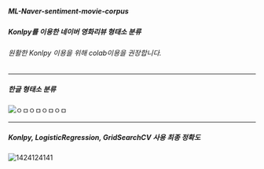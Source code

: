 ##### ML-Naver-sentiment-movie-corpus
##### Konlpy를 이용한 네이버 영화리뷰 형태소 분류



###### 원활한 Konlpy 이용을 위해 colab이용을 권장합니다.


---
##### 한글 형태소 분류
![ㅇㅁㅇㅁㅇㅁㅇㅁ](https://user-images.githubusercontent.com/71945157/94987727-6a876b80-05a3-11eb-9764-5e3530f65fd6.png)



---
##### Konlpy, LogisticRegression, GridSearchCV 사용 최종 정확도
![1424124141](https://user-images.githubusercontent.com/71945157/94987530-031cec00-05a2-11eb-8b15-a97d0b3f1775.png)
